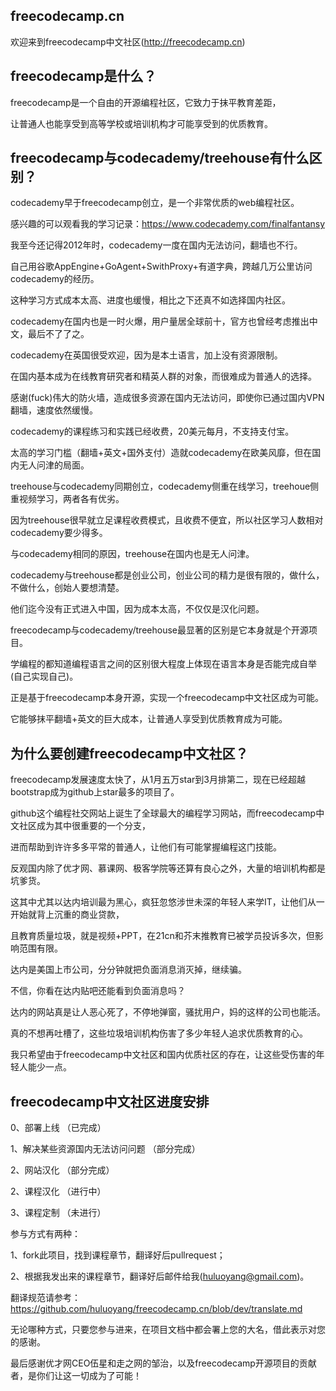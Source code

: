 ## freecodecamp.cn
欢迎来到freecodecamp中文社区(http://freecodecamp.cn)

## freecodecamp是什么？
freecodecamp是一个自由的开源编程社区，它致力于抹平教育差距，

让普通人也能享受到高等学校或培训机构才可能享受到的优质教育。

## freecodecamp与codecademy/treehouse有什么区别？
codecademy早于freecodecamp创立，是一个非常优质的web编程社区。

感兴趣的可以观看我的学习记录：https://www.codecademy.com/finalfantansy

我至今还记得2012年时，codecademy一度在国内无法访问，翻墙也不行。

自己用谷歌AppEngine+GoAgent+SwithProxy+有道字典，跨越几万公里访问codecademy的经历。

这种学习方式成本太高、进度也缓慢，相比之下还真不如选择国内社区。

codecademy在国内也是一时火爆，用户量居全球前十，官方也曾经考虑推出中文，最后不了了之。

codecademy在英国很受欢迎，因为是本土语言，加上没有资源限制。

在国内基本成为在线教育研究者和精英人群的对象，而很难成为普通人的选择。

感谢(fuck)伟大的防火墙，造成很多资源在国内无法访问，即使你已通过国内VPN翻墙，速度依然缓慢。

codecademy的课程练习和实践已经收费，20美元每月，不支持支付宝。

太高的学习门槛（翻墙+英文+国外支付）造就codecademy在欧美风靡，但在国内无人问津的局面。

treehouse与codecademy同期创立，codecademy侧重在线学习，treehoue侧重视频学习，两者各有优劣。

因为treehouse很早就立足课程收费模式，且收费不便宜，所以社区学习人数相对codecademy要少得多。

与codecademy相同的原因，treehouse在国内也是无人问津。

codecademy与treehouse都是创业公司，创业公司的精力是很有限的，做什么，不做什么，创始人要想清楚。

他们迄今没有正式进入中国，因为成本太高，不仅仅是汉化问题。

freecodecamp与codecademy/treehouse最显著的区别是它本身就是个开源项目。

学编程的都知道编程语言之间的区别很大程度上体现在语言本身是否能完成自举(自己实现自己)。

正是基于freecodecamp本身开源，实现一个freecodecamp中文社区成为可能。

它能够抹平翻墙+英文的巨大成本，让普通人享受到优质教育成为可能。

## 为什么要创建freecodecamp中文社区？
freecodecamp发展速度太快了，从1月五万star到3月排第二，现在已经超越bootstrap成为github上star最多的项目了。

github这个编程社交网站上诞生了全球最大的编程学习网站，而freecodecamp中文社区成为其中很重要的一个分支，

进而帮助到许许多多平常的普通人，让他们有可能掌握编程这门技能。

反观国内除了优才网、慕课网、极客学院等还算有良心之外，大量的培训机构都是坑爹货。

这其中尤其以达内培训最为黑心，疯狂忽悠涉世未深的年轻人来学IT，让他们从一开始就背上沉重的商业贷款，

且教育质量垃圾，就是视频+PPT，在21cn和芥末推教育已被学员投诉多次，但影响范围有限。

达内是美国上市公司，分分钟就把负面消息消灭掉，继续骗。

不信，你看在达内贴吧还能看到负面消息吗？

达内的网站真是让人恶心死了，不停地弹窗，骚扰用户，妈的这样的公司也能活。

真的不想再吐槽了，这些垃圾培训机构伤害了多少年轻人追求优质教育的心。

我只希望由于freecodecamp中文社区和国内优质社区的存在，让这些受伤害的年轻人能少一点。

## freecodecamp中文社区进度安排
 0、部署上线  （已完成）

 1、解决某些资源国内无法访问问题 （部分完成）

 2、网站汉化  （部分完成）

 2、课程汉化  （进行中）

 3、课程定制  （未进行）

 参与方式有两种：

 1、fork此项目，找到课程章节，翻译好后pullrequest；

 2、根据我发出来的课程章节，翻译好后邮件给我(huluoyang@gmail.com)。

 翻译规范请参考：https://github.com/huluoyang/freecodecamp.cn/blob/dev/translate.md

 无论哪种方式，只要您参与进来，在项目文档中都会署上您的大名，借此表示对您的感谢。

 最后感谢优才网CEO伍星和走之网的邹治，以及freecodecamp开源项目的贡献者，是你们让这一切成为了可能！
